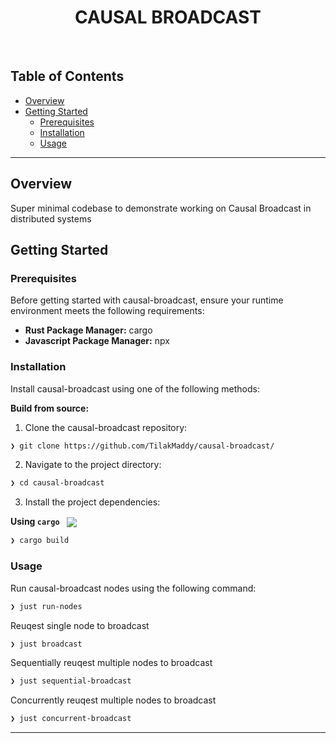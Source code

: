 <p align="center"><h1 align="center">CAUSAL BROADCAST</h1></p>
<br>

##  Table of Contents

- [ Overview](#-overview)
- [ Getting Started](#-getting-started)
  - [ Prerequisites](#-prerequisites)
  - [ Installation](#-installation)
  - [ Usage](#-usage)

---

##  Overview

Super minimal codebase to demonstrate working on Causal Broadcast in distributed systems

##  Getting Started

###  Prerequisites

Before getting started with causal-broadcast, ensure your runtime environment meets the following requirements:

- **Rust Package Manager:** cargo
- **Javascript Package Manager:** npx


###  Installation

Install causal-broadcast using one of the following methods:

**Build from source:**

1. Clone the causal-broadcast repository:
```sh
❯ git clone https://github.com/TilakMaddy/causal-broadcast/
```

2. Navigate to the project directory:
```sh
❯ cd causal-broadcast
```

3. Install the project dependencies:

**Using `cargo`** &nbsp; [<img align="center" src="https://img.shields.io/badge/Rust-000000.svg?style={badge_style}&logo=rust&logoColor=white" />](https://www.rust-lang.org/)

```sh
❯ cargo build
```

###  Usage

Run causal-broadcast nodes using the following command:

```sh
❯ just run-nodes
```

Reuqest single node to broadcast

```sh
❯ just broadcast
```

Sequentially reuqest multiple nodes to broadcast

```sh
❯ just sequential-broadcast
```

Concurrently reuqest multiple nodes to broadcast

```sh
❯ just concurrent-broadcast
```

---
